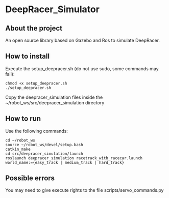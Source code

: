 # DeepRacer_Simulator

## About the project

An open source library based on Gazebo and Ros to simulate DeepRacer.

## How to install

Execute the setup_deepracer.sh (do not use sudo, some commands may fail):

    chmod +x setup_deepracer.sh
    ./setup_deepracer.sh

Copy the deepracer_simulation files inside the ~/robot_ws/src/deepracer_simulation directory

## How to run

Use the following commands:

    cd ~/robot_ws
    source ~/robot_ws/devel/setup.bash
    catkin_make
    cd src/deepracer_simulation/launch
    roslaunch deepracer_simulation racetrack_with_racecar.launch world_name:={easy_track | medium_track | hard_track}

## Possible errors

You may need to give execute rights to the file scripts/servo_commands.py
